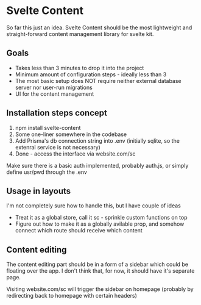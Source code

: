 # Svelte Content
So far this just an idea. Svelte Content should be the most lightweight and straight-forward content management library for svelte kit.

## Goals
- Takes less than 3 minutes to drop it into the project
- Minimum amount of configuration steps - ideally less than 3
- The most basic setup does NOT require neither external database server nor user-run migrations
- UI for the content management 
  
## Installation steps concept
1. npm install svelte-content
2. Some one-liner somewhere in the codebase
3. Add Prisma's db connection string into .env (initially sqlite, so the extenral service is not necessary)
4. Done - access the interface via website.com/sc

Make sure there is a basic auth implemented, probably auth.js, or simply define usr/pwd through the .env

## Usage in layouts
I'm not completely sure how to handle this, but I have couple of ideas
- Treat it as a global store, call it sc - sprinkle custom functions on top
- Figure out how to make it as a globally avilable prop, and somehow connect which route should receive which content

## Content editing
The content editing part should be in a form of a sidebar which could be floating over the app. I don't think that, for now, it should have it's separate page.  
  
Visiting website.com/sc will trigger the sidebar on homepage (probably by redirecting back to homepage with certain headers)